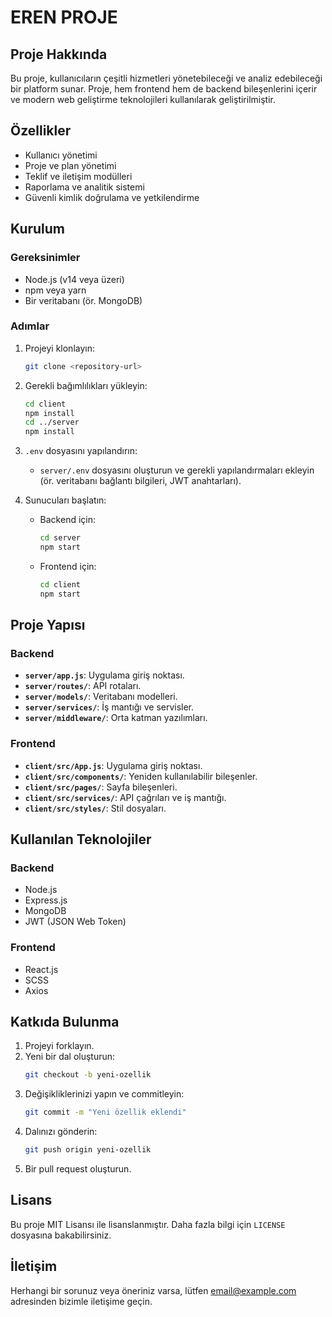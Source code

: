 # EREN PROJE

## Proje Hakkında
Bu proje, kullanıcıların çeşitli hizmetleri yönetebileceği ve analiz edebileceği bir platform sunar. Proje, hem frontend hem de backend bileşenlerini içerir ve modern web geliştirme teknolojileri kullanılarak geliştirilmiştir.

## Özellikler
- Kullanıcı yönetimi
- Proje ve plan yönetimi
- Teklif ve iletişim modülleri
- Raporlama ve analitik sistemi
- Güvenli kimlik doğrulama ve yetkilendirme

## Kurulum
### Gereksinimler
- Node.js (v14 veya üzeri)
- npm veya yarn
- Bir veritabanı (ör. MongoDB)

### Adımlar
1. Projeyi klonlayın:
   ```bash
   git clone <repository-url>
   ```
2. Gerekli bağımlılıkları yükleyin:
   ```bash
   cd client
   npm install
   cd ../server
   npm install
   ```
3. `.env` dosyasını yapılandırın:
   - `server/.env` dosyasını oluşturun ve gerekli yapılandırmaları ekleyin (ör. veritabanı bağlantı bilgileri, JWT anahtarları).

4. Sunucuları başlatın:
   - Backend için:
     ```bash
     cd server
     npm start
     ```
   - Frontend için:
     ```bash
     cd client
     npm start
     ```

## Proje Yapısı
### Backend
- **`server/app.js`**: Uygulama giriş noktası.
- **`server/routes/`**: API rotaları.
- **`server/models/`**: Veritabanı modelleri.
- **`server/services/`**: İş mantığı ve servisler.
- **`server/middleware/`**: Orta katman yazılımları.

### Frontend
- **`client/src/App.js`**: Uygulama giriş noktası.
- **`client/src/components/`**: Yeniden kullanılabilir bileşenler.
- **`client/src/pages/`**: Sayfa bileşenleri.
- **`client/src/services/`**: API çağrıları ve iş mantığı.
- **`client/src/styles/`**: Stil dosyaları.

## Kullanılan Teknolojiler
### Backend
- Node.js
- Express.js
- MongoDB
- JWT (JSON Web Token)

### Frontend
- React.js
- SCSS
- Axios

## Katkıda Bulunma
1. Projeyi forklayın.
2. Yeni bir dal oluşturun:
   ```bash
   git checkout -b yeni-ozellik
   ```
3. Değişikliklerinizi yapın ve commitleyin:
   ```bash
   git commit -m "Yeni özellik eklendi"
   ```
4. Dalınızı gönderin:
   ```bash
   git push origin yeni-ozellik
   ```
5. Bir pull request oluşturun.

## Lisans
Bu proje MIT Lisansı ile lisanslanmıştır. Daha fazla bilgi için `LICENSE` dosyasına bakabilirsiniz.

## İletişim
Herhangi bir sorunuz veya öneriniz varsa, lütfen [email@example.com](mailto:email@example.com) adresinden bizimle iletişime geçin.